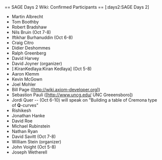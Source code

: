 == SAGE Days 2 Wiki: Confirmed Participants ==
[:days2:SAGE Days 2]

 * Martin Albrecht
 * Tom Boothby
 * Robert Bradshaw
 * Nils Bruin (Oct 7-8)
 * Iftikhar Burhanuddin (Oct 6-8)
 * Craig Citro
 * Didier Deshommes
 * Ralph Greenberg
 * David Harvey
 * David Joyner (organizer)
 * [:KiranKedlaya:Kiran Kedlaya] (Oct 5-8)
 * Aaron Klemm
 * Kevin McGown
 * Joel Mohler
 * Bill Page ([http://wiki.axiom-developer.org])
 * Sebastion Pauli ([http://www.uncg.edu/ UNC Greeensboro])
 * Jordi Quer -- (Oct 6-10) will speak on "Building a table of Cremona type of $\mathbf{Q}$-curves"
 * Rishikesh
 * Jonathan Hanke
 * David Roe
 * Michael Rubinstein
 * Nathan Ryan
 * David Savitt (Oct 7-8)
 * William Stein (organizer)
 * John Voight (Oct 5-8)
 * Joseph Wetherell
